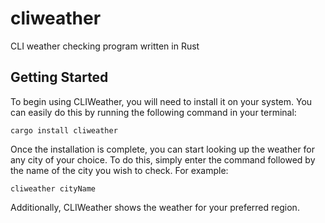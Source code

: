 # cliweather
CLI weather checking program written in Rust

## Getting Started

To begin using CLIWeather, you will need to install it on your system. You can easily do this by running the following command in your terminal:

```
cargo install cliweather
```

Once the installation is complete, you can start looking up the weather for any city of your choice. To do this, simply enter the command followed by the name of the city you wish to check. For example:

```
cliweather cityName
```

Additionally, CLIWeather shows the weather for your preferred region.
